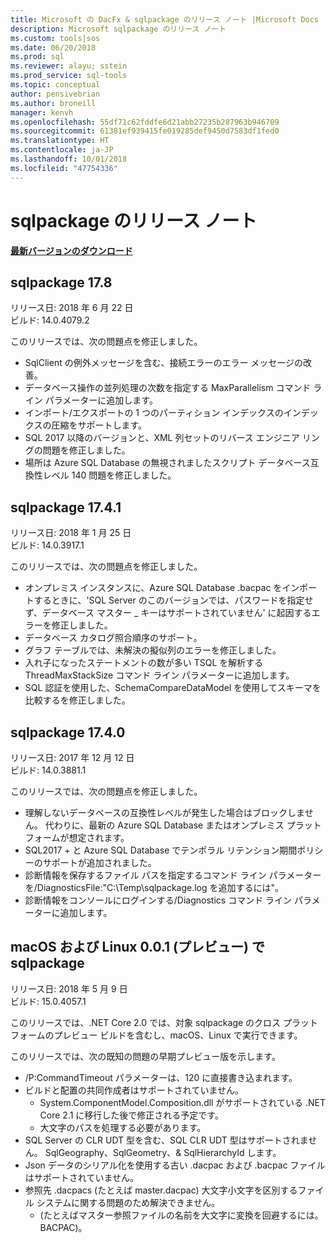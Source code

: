```yaml
---
title: Microsoft の DacFx & sqlpackage のリリース ノート |Microsoft Docs
description: Microsoft sqlpackage のリリース ノート
ms.custom: tools|sos
ms.date: 06/20/2018
ms.prod: sql
ms.reviewer: alayu; sstein
ms.prod_service: sql-tools
ms.topic: conceptual
author: pensivebrian
ms.author: broneill
manager: kenvh
ms.openlocfilehash: 55df71c62fddfe6d21abb27235b287963b946709
ms.sourcegitcommit: 61381ef939415fe019285def9450d7583df1fed0
ms.translationtype: HT
ms.contentlocale: ja-JP
ms.lasthandoff: 10/01/2018
ms.locfileid: "47754336"
---
```

# <a name="sqlpackage-release-notes"></a>sqlpackage のリリース ノート

**[最新バージョンのダウンロード](sqlpackage-download.md)**

## <a name="sqlpackage-178"></a>sqlpackage 17.8

リリース日: 2018 年 6 月 22 日  
ビルド: 14.0.4079.2  

このリリースでは、次の問題点を修正しました。

- SqlClient の例外メッセージを含む、接続エラーのエラー メッセージの改善。
- データベース操作の並列処理の次数を指定する MaxParallelism コマンド ライン パラメーターに追加します。
- インポート/エクスポートの 1 つのパーティション インデックスのインデックスの圧縮をサポートします。
- SQL 2017 以降のバージョンと、XML 列セットのリバース エンジニア リングの問題を修正しました。
- 場所は Azure SQL Database の無視されましたスクリプト データベース互換性レベル 140 問題を修正しました。

## <a name="sqlpackage-1741"></a>sqlpackage 17.4.1

リリース日: 2018 年 1 月 25 日  
ビルド: 14.0.3917.1

このリリースでは、次の問題点を修正しました。

- オンプレミス インスタンスに、Azure SQL Database .bacpac をインポートするときに、'SQL Server のこのバージョンでは、パスワードを指定せず、データベース マスター _ キーはサポートされていません' に起因するエラーを修正しました。
- データベース カタログ照合順序のサポート。
- グラフ テーブルでは、未解決の擬似列のエラーを修正しました。
- 入れ子になったステートメントの数が多い TSQL を解析する ThreadMaxStackSize コマンド ライン パラメーターに追加します。
- SQL 認証を使用した、SchemaCompareDataModel を使用してスキーマを比較するを修正しました。

## <a name="sqlpackage-1740"></a>sqlpackage 17.4.0

リリース日: 2017 年 12 月 12 日  
ビルド: 14.0.3881.1

このリリースでは、次の問題点を修正しました。

- 理解しないデータベースの互換性レベルが発生した場合はブロックしません。 代わりに、最新の Azure SQL Database またはオンプレミス プラットフォームが想定されます。
- SQL2017 + と Azure SQL Database でテンポラル リテンション期間ポリシーのサポートが追加されました。
- 診断情報を保存するファイル パスを指定するコマンド ライン パラメーターを/DiagnosticsFile:"C:\Temp\sqlpackage.log を追加するには"。
- 診断情報をコンソールにログインする/Diagnostics コマンド ライン パラメーターに追加します。

## <a name="sqlpackage-on-macos-and-linux-001-preview"></a>macOS および Linux 0.0.1 (プレビュー) で sqlpackage

リリース日: 2018 年 5 月 9 日  
ビルド: 15.0.4057.1

このリリースでは、.NET Core 2.0 では、対象 sqlpackage のクロス プラットフォームのプレビュー ビルドを含むし、macOS、Linux で実行できます。 

このリリースでは、次の既知の問題の早期プレビュー版を示します。

- /P:CommandTimeout パラメーターは、120 に直接書き込まれます。
- ビルドと配置の共同作成者はサポートされていません。
  - System.ComponentModel.Composition.dll がサポートされている .NET Core 2.1 に移行した後で修正される予定です。
  - 大文字のパスを処理する必要があります。
- SQL Server の CLR UDT 型を含む、SQL CLR UDT 型はサポートされません。 SqlGeography、SqlGeometry、& SqlHierarchyId します。
- Json データのシリアル化を使用する古い .dacpac および .bacpac ファイルはサポートされていません。
- 参照先 .dacpacs (たとえば master.dacpac) 大文字小文字を区別するファイル システムに関する問題のため解決できません。
  - (たとえばマスター参照ファイルの名前を大文字に変換を回避するには。BACPAC)。
